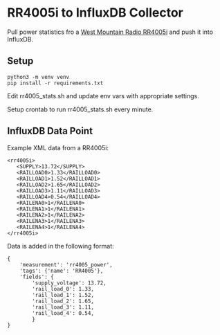 # RR4005i to InfluxDB Collector
Pull power statistics fro a [West Mountain Radio RR4005i](https://www.westmountainradio.com/product_info.php?products_id=rr_4005i) and push it into InfluxDB.

## Setup
```
python3 -m venv venv
pip install -r requirements.txt
```

Edit rr4005_stats.sh and update env vars with appropriate settings.

Setup crontab to run rr4005_stats.sh every minute.

## InfluxDB Data Point

Example XML data from a RR4005i:
```
<rr4005i>
   <SUPPLY>13.72</SUPPLY>
   <RAILLOAD0>1.33</RAILLOAD0>
   <RAILLOAD1>1.52</RAILLOAD1>
   <RAILLOAD2>1.65</RAILLOAD2>
   <RAILLOAD3>1.11</RAILLOAD3>
   <RAILLOAD4>0.54</RAILLOAD4>
   <RAILENA0>1</RAILENA0>
   <RAILENA1>1</RAILENA1>
   <RAILENA2>1</RAILENA2>
   <RAILENA3>1</RAILENA3>
   <RAILENA4>1</RAILENA4>
</rr4005i>
```

Data is added in the following format:
```
{
    'measurement': 'rr4005_power', 
    'tags': {'name': 'RR4005'}, 
    'fields': {
        'supply_voltage': 13.72, 
        'rail_load_0': 1.33,
        'rail_load_1': 1.52,
        'rail_load_2': 1.65,
        'rail_load_3': 1.11,
        'rail_load_4': 0.54,
        }
}
```